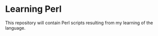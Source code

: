 # Learning Perl
This repository will contain Perl scripts resulting from my learning of the language.
